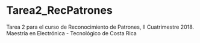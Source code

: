 # Tarea2_RecPatrones
Tarea 2 para el curso de Reconocimiento de Patrones, II Cuatrimestre 2018. Maestría en Electrónica - Tecnológico de Costa Rica

